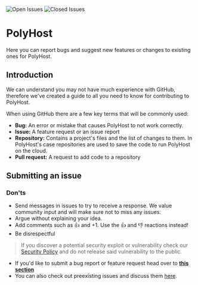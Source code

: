 ![Open Issues](https://img.shields.io/github/issues-raw/PolyHosting/polyhost)
![Closed Issues](https://img.shields.io/github/issues-closed-raw/PolyHosting/polyhost)
# PolyHost

Here you can report bugs and suggest new features or changes to existing ones for PolyHost.

## Introduction
We can understand you may not have much experience with GitHub, therefore we've created a guide to all you need to know for contributing to PolyHost.

When using GitHub there are a few key terms that will be commonly used:
- **Bug:** An error or mistake that causes PolyHost to not work correctly.
- **Issue:** A feature request or an issue report
- **Repository:** Contains a project's files and the list of changes to them. In PolyHost's case repositories are used to save the code to run PolyHost on the cloud.
- **Pull request:** A request to add code to a repository


## Submitting an issue

### Don'ts
- Send messages in issues to try to receive a response. We value community input and will make sure not to miss any issues.
- Argue without explaining your idea.
- Add comments such as 👍 and +1. Use the 👍 and 👎 reactions instead!
- Be disrespectful

> If you discover a potential security exploit or vulnerability check our [Security Policy](https://github.com/PolyHosting/polyhost/security/policy) and do not release said vulnerability to the public.



- If you'd like to submit a bug report or feature request head over to **[this section](https://github.com/PolyHosting/polyhost/issues/new/choose)**
- You can also check out preexisting issues and discuss them [here](https://github.com/PolyHosting/polyhost/issues).

